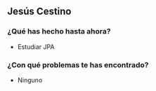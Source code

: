## Jesús Cestino
### ¿Qué has hecho hasta ahora?
- Estudiar JPA
### ¿Con qué problemas te has encontrado?
- Ninguno
<br><br>